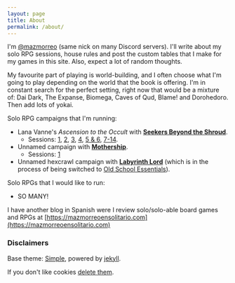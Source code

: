 ```yaml
---
layout: page
title: About
permalink: /about/
---
```


I'm [@mazmorreo](https://twitter.com/mazmorreo) (same nick on many Discord
servers). I'll write about my solo RPG sessions, house rules and post the
custom tables that I make for my games in this site. Also, expect a lot of
random thoughts.

My favourite part of playing is world-building, and I often choose what I'm
going to play depending on the world that the book is offering. I'm in constant
search for the perfect setting, right now that would be a mixture of: Dai Dark,
The Expanse, Biomega, Caves of Qud, Blame! and Dorohedoro. Then add lots of
yokai.

Solo RPG campaigns that I'm running: 

* Lana Vanne's *Ascension to the Occult* with **[Seekers Beyond the
  Shroud](https://blackoathgames.com/seekers-beyond-the-shroud)**.
  * Sessions: [1]({{site.baseurl}}/2020/02/25/play-report-burning-spices/),
  [2]({{site.baseurl}}/2020/02/27/play-report-the-egyptian-amulet/),
  [3]({{site.baseurl}}/2020/03/11/play-report-the-poison-research-lab/),
  [4]({{site.baseurl}}/2020/03/25/play-report-vice-and-virtue-tea-shop/),
  [5 &
  6]({{site.baseurl}}/2020/03/26/play-report-the-sinister-industrial-complex/),
  [7-14]({{site-baseurl}}/2020/03/27/play-report-more-than-a-week-of-magic-ritual-training/).
* Unnamed campaign with
  **[Mothership](http://www.tuesdayknightgames.com/mothership)**.
  * Sessions:
    [1]({{site.baseurl}}/2020/02/29/play-report-faust-cherubim-king-10-704/)
* Unnamed hexcrawl campaign with **[Labyrinth
  Lord](https://www.drivethrurpg.com/product/78524/Advanced-Edition-Companion-Labyrinth-Lord-noart-version)**
  (which is in the process of being switched to [Old School
  Essentials](https://necroticgnome.com/collections/old-school-essentials)).

Solo RPGs that I would like to run:

* SO MANY!

I have another blog in Spanish were I review solo/solo-able board games and
RPGs at [https://mazmorreoensolitario.com](https://mazmorreoensolitario.com)


### Disclaimers

Base theme: [Simple](https://github.com/wild-flame/jekyll-simpl), powered by
[jekyll](https://github.com/jekyll/jekyll).

If you don't like cookies [delete
them](https://www.google.co.uk/search?q=how+to+delete+cookies).

